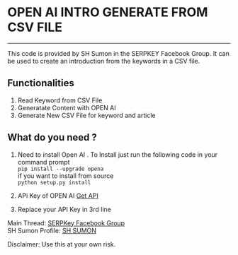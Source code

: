 # OPEN AI INTRO GENERATE FROM CSV FILE 
---
<p> This code is provided by SH Sumon in the SERPKEY Facebook Group. It can be used to create an introduction from the keywords in a CSV file.</p>

## Functionalities

1. Read Keyword from CSV File 
2. Generatate Content with OPEN AI 
3. Generate New CSV File for keyword and article 

## What do you need ?

1. Need to install Open AI . To Install just run the following code  in your command prompt   
`pip install --upgrade opena`  
if you want to install from source   
`python setup.py install`

2. APi Key of OPEN AI  [Get API](https://beta.openai.com/account/api-keys)
3. Replace your API Key in 3rd line

Main Thread: [SERPKey Facebook Group](https://www.facebook.com/groups/serpkey/posts/746403956765133/)   
SH Sumon Profile:  [SH SUMON](https://www.facebook.com/tissumon/)

Disclaimer: Use this at your own risk.